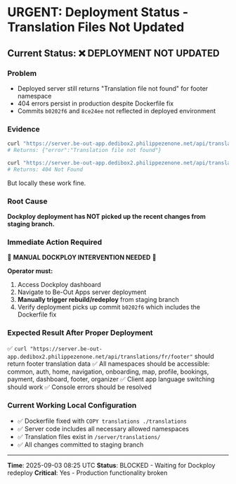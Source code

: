 # URGENT: Deployment Status - Translation Files Not Updated

## Current Status: ❌ DEPLOYMENT NOT UPDATED

### Problem
- Deployed server still returns "Translation file not found" for footer namespace
- 404 errors persist in production despite Dockerfile fix
- Commits `b0202f6` and `8ce24ee` not reflected in deployed environment

### Evidence
```bash
curl "https://server.be-out-app.dedibox2.philippezenone.net/api/translations/fr/footer"
# Returns: {"error":"Translation file not found"}

curl "https://server.be-out-app.dedibox2.philippezenone.net/api/translations/fr/dashboard"
# Returns: 404 Not Found
```

But locally these work fine.

### Root Cause
**Dockploy deployment has NOT picked up the recent changes from staging branch.**

### Immediate Action Required
🚨 **MANUAL DOCKPLOY INTERVENTION NEEDED** 🚨

**Operator must:**
1. Access Dockploy dashboard
2. Navigate to Be-Out Apps server deployment
3. **Manually trigger rebuild/redeploy** from staging branch
4. Verify deployment picks up commit `b0202f6` which includes the Dockerfile fix

### Expected Result After Proper Deployment
✅ `curl "https://server.be-out-app.dedibox2.philippezenone.net/api/translations/fr/footer"` should return footer translation data
✅ All namespaces should be accessible: common, auth, home, navigation, onboarding, map, profile, bookings, payment, dashboard, footer, organizer
✅ Client app language switching should work
✅ Console errors should be resolved

### Current Working Local Configuration
- ✅ Dockerfile fixed with `COPY translations ./translations`
- ✅ Server code includes all necessary allowed namespaces
- ✅ Translation files exist in `/server/translations/`
- ✅ All changes committed to staging branch

---
**Time**: 2025-09-03 08:25 UTC
**Status**: BLOCKED - Waiting for Dockploy redeploy
**Critical**: Yes - Production functionality broken
